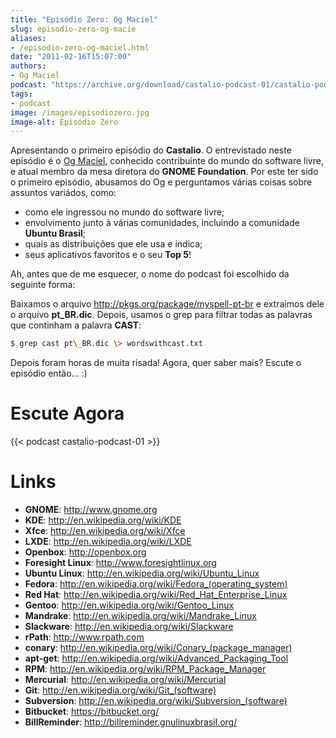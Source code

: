 ```yaml
---
title: "Episódio Zero: Og Maciel"
slug: episodio-zero-og-macie
aliases:
- /episodio-zero-og-maciel.html
date: "2011-02-16T15:07:00"
authors:
- Og Maciel
podcast: "https://archive.org/download/castalio-podcast-01/castalio-podcast-01.mp3"
tags:
- podcast
image: /images/episodiozero.jpg
image-alt: Episódio Zero
---
```


Apresentando o primeiro episódio do **Castalio**. O entrevistado neste
episódio é o [Og Maciel](http://www.ogmaciel.com), conhecido
contribuinte do mundo do software livre, e atual membro da mesa diretora
do **GNOME Foundation**. Por este ter sido o primeiro episódio, abusamos
do Og e perguntamos várias coisas sobre assuntos variádos, como:

-   como ele ingressou no mundo do software livre;
-   envolvimento junto à várias comunidades, incluindo a comunidade
    **Ubuntu Brasil**;
-   quais as distribuições que ele usa e indica;
-   seus aplicativos favoritos e o seu **Top 5**!

Ah, antes que de me esquecer, o nome do podcast foi escolhido da
seguinte forma:

Baixamos o arquivo <http://pkgs.org/package/myspell-pt-br> e extraimos
dele o arquivo **pt_BR.dic**. Depois, usamos o grep para filtrar todas
as palavras que continham a palavra **CAST**:

``` bash
$ grep cast pt\_BR.dic \> wordswithcast.txt
```

Depois foram horas de muita risada! Agora, quer saber mais? Escute o
episódio então\... :)

# Escute Agora

{{< podcast castalio-podcast-01 >}}

# Links

- **GNOME**: <http://www.gnome.org>
- **KDE**: <http://en.wikipedia.org/wiki/KDE>
- **Xfce**: <http://en.wikipedia.org/wiki/Xfce>
- **LXDE**: <http://en.wikipedia.org/wiki/LXDE>
- **Openbox**: <http://openbox.org>
- **Foresight Linux**: <http://www.foresightlinux.org>
- **Ubuntu Linux**: <http://en.wikipedia.org/wiki/Ubuntu_Linux>
- **Fedora**: <http://en.wikipedia.org/wiki/Fedora_(operating_system)>
- **Red Hat**: <http://en.wikipedia.org/wiki/Red_Hat_Enterprise_Linux>
- **Gentoo**: <http://en.wikipedia.org/wiki/Gentoo_Linux>
- **Mandrake**: <http://en.wikipedia.org/wiki/Mandrake_Linux>
- **Slackware**: <http://en.wikipedia.org/wiki/Slackware>
- **rPath**: <http://www.rpath.com>
- **conary**: <http://en.wikipedia.org/wiki/Conary_(package_manager)>
- **apt-get**: <http://en.wikipedia.org/wiki/Advanced_Packaging_Tool>
- **RPM**: <http://en.wikipedia.org/wiki/RPM_Package_Manager>
- **Mercurial**: <http://en.wikipedia.org/wiki/Mercurial>
- **Git**: <http://en.wikipedia.org/wiki/Git_(software)>
- **Subversion**: <http://en.wikipedia.org/wiki/Subversion_(software)>
- **Bitbucket**: <https://bitbucket.org/>
- **BillReminder**: <http://billreminder.gnulinuxbrasil.org/>
